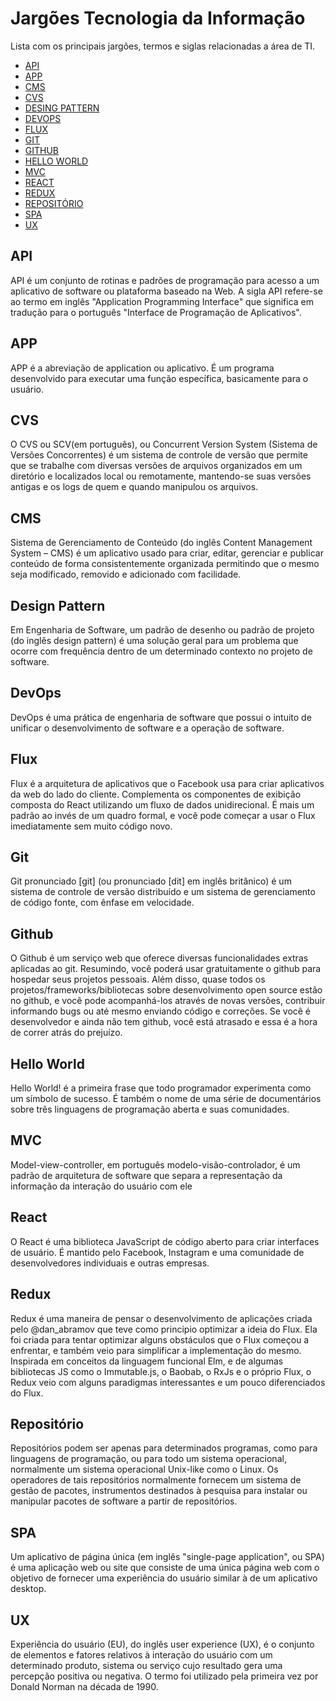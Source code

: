 # Jargões Tecnologia da Informação
Lista com os principais jargões, termos e siglas relacionadas a área de TI.

* [API](#api)
* [APP](#app)
* [CMS](#cms)
* [CVS](#cvs)
* [DESING PATTERN](#design-pattern)
* [DEVOPS](#devops)
* [FLUX](#flux)
* [GIT](#git)
* [GITHUB](#github)
* [HELLO WORLD](#hello-world)
* [MVC](#mvc)
* [REACT](#react)
* [REDUX](#REDUX)
* [REPOSITÓRIO](#repositório)
* [SPA](#spa)
* [UX](#ux)


## API
API é um conjunto de rotinas e padrões de programação para acesso a um aplicativo de software ou plataforma baseado na Web. A sigla API refere-se ao termo em inglês "Application Programming Interface" que significa em tradução para o português "Interface de Programação de Aplicativos".

## APP
APP é a abreviação de application ou aplicativo. É um programa desenvolvido para executar uma função específica, basicamente para o usuário.

## CVS
O CVS ou SCV(em português), ou Concurrent Version System (Sistema de Versões Concorrentes) é um sistema de controle de versão que permite que se trabalhe com diversas versões de arquivos organizados em um diretório e localizados local ou remotamente, mantendo-se suas versões antigas e os logs de quem e quando manipulou os arquivos.

## CMS
Sistema de Gerenciamento de Conteúdo (do inglês Content Management System – CMS) é um aplicativo usado para criar, editar, gerenciar e publicar conteúdo de forma consistentemente organizada permitindo que o mesmo seja modificado, removido e adicionado com facilidade.

## Design Pattern
Em Engenharia de Software, um padrão de desenho ou padrão de projeto (do inglês design pattern) é uma solução geral para um problema que ocorre com frequência dentro de um determinado contexto no projeto de software.

## DevOps
DevOps é uma prática de engenharia de software que possui o intuito de unificar o desenvolvimento de software e a operação de software.

## Flux
Flux é a arquitetura de aplicativos que o Facebook usa para criar aplicativos da web do lado do cliente. Complementa os componentes de exibição composta do React utilizando um fluxo de dados unidirecional. É mais um padrão ao invés de um quadro formal, e você pode começar a usar o Flux imediatamente sem muito código novo.

## Git
Git pronunciado [git] (ou pronunciado [dit] em inglês britânico) é um sistema de controle de versão distribuído e um sistema de gerenciamento de código fonte, com ênfase em velocidade.

## Github
O Github é um serviço web que oferece diversas funcionalidades extras aplicadas ao git. Resumindo, você poderá usar gratuitamente o github para hospedar seus projetos pessoais. Além disso, quase todos os projetos/frameworks/bibliotecas sobre desenvolvimento open source estão no github, e você pode acompanhá-los através de novas versões, contribuir informando bugs ou até mesmo enviando código e correções. Se você é desenvolvedor e ainda não tem github, você está atrasado e essa é a hora de correr atrás do prejuízo.

## Hello World
Hello World! é a primeira frase que todo programador experimenta como um símbolo de sucesso. É também o nome de uma série de documentários sobre três linguagens de programação aberta e suas comunidades.

## MVC
Model-view-controller, em português modelo-visão-controlador, é um padrão de arquitetura de software que separa a representação da informação da interação do usuário com ele

## React
O React é uma biblioteca JavaScript de código aberto para criar interfaces de usuário. É mantido pelo Facebook, Instagram e uma comunidade de desenvolvedores individuais e outras empresas.

## Redux
Redux é uma maneira de pensar o desenvolvimento de aplicações criada pelo @dan_abramov que teve como principio optimizar a ideia do Flux. Ela foi criada para tentar optimizar alguns obstáculos que o Flux começou a enfrentar, e também veio para simplificar a implementação do mesmo. Inspirada em conceitos da linguagem funcional Elm, e de algumas bibliotecas JS como o Immutable.js,  o Baobab, o  RxJs e o próprio Flux, o Redux veio com alguns paradigmas interessantes e um pouco diferenciados do Flux.

## Repositório
Repositórios podem ser apenas para determinados programas, como para linguagens de programação, ou para todo um sistema operacional, normalmente um sistema operacional Unix-like como o Linux. Os operadores de tais repositórios normalmente fornecem um sistema de gestão de pacotes, instrumentos destinados à pesquisa para instalar ou manipular pacotes de software a partir de repositórios.

## SPA
Um aplicativo de página única (em inglês "single-page application", ou SPA) é uma aplicação web ou site que consiste de uma única página web com o objetivo de fornecer uma experiência do usuário similar à de um aplicativo desktop.

## UX
Experiência do usuário (EU), do inglês user experience (UX), é o conjunto de elementos e fatores relativos à interação do usuário com um determinado produto, sistema ou serviço cujo resultado gera uma percepção positiva ou negativa. O termo foi utilizado pela primeira vez por Donald Norman na década de 1990.


